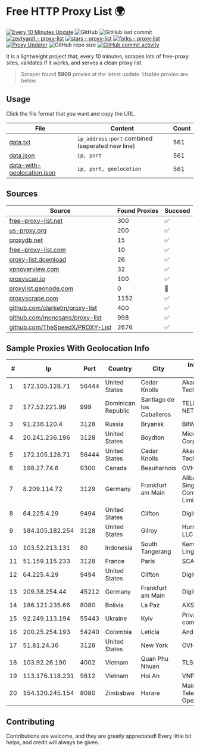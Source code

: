 
# Free HTTP Proxy List 🌍

[![Every 10 Minutes Update](https://github.com/mertguvencli/http-proxy-list/actions/workflows/main.yml/badge.svg?branch=main)](https://github.com/mertguvencli/http-proxy-list/actions/workflows/main.yml)
![GitHub](https://img.shields.io/github/license/mertguvencli/http-proxy-list)
![GitHub last commit](https://img.shields.io/github/last-commit/mertguvencli/http-proxy-list)
[![zevtyardt - proxy-list](https://img.shields.io/static/v1?label=zevtyardt&message=proxy-list&color=blue&logo=github)](https://github.com/zevtyardt/proxy-list "Go to GitHub repo")
[![stars - proxy-list](https://img.shields.io/github/stars/zevtyardt/proxy-list?style=social)](https://github.com/zevtyardt/proxy-list)
[![forks - proxy-list](https://img.shields.io/github/forks/zevtyardt/proxy-list?style=social)](https://github.com/zevtyardt/proxy-list)
[![Proxy Updater](https://github.com/zevtyardt/proxy-list/workflows/Proxy%20Updater/badge.svg)](https://github.com/zevtyardt/proxy-list/actions?query=workflow:"Proxy+Updater")
![GitHub repo size](https://img.shields.io/github/repo-size/zevtyardt/proxy-list)
[![GitHub commit activity](https://img.shields.io/github/commit-activity/m/zevtyardt/proxy-list?logo=commits)](https://github.com/zevtyardt/proxy-list/commits/main)

It is a lightweight project that, every 10 minutes, scrapes lots of free-proxy sites, validates if it works, and serves a clean proxy list.

> Scraper found **5909** proxies at the latest update. Usable proxies are below.

## Usage

Click the file format that you want and copy the URL.

|File|Content|Count|
|----|-------|-----|
|[data.txt](https://raw.githubusercontent.com/mertguvencli/http-proxy-list/main/proxy-list/data.txt)|`ip_address:port` combined (seperated new line)|561|
|[data.json](https://raw.githubusercontent.com/mertguvencli/http-proxy-list/main/proxy-list/data.json)|`ip, port`|561|
|[data-with-geolocation.json](https://raw.githubusercontent.com/mertguvencli/http-proxy-list/main/proxy-list/data-with-geolocation.json)|`ip, port, geolocation`|561|

## Sources

|Source|Found Proxies|Succeed|
|------|-------------|-------|
|[free-proxy-list.net](https://free-proxy-list.net)|300|✅|
|[us-proxy.org](https://www.us-proxy.org)|200|✅|
|[proxydb.net](http://proxydb.net)|15|✅|
|[free-proxy-list.com](https://free-proxy-list.com/?page=&port=&type%5B%5D=http&type%5B%5D=https&up_time=0&search=Search)|10|✅|
|[proxy-list.download](https://www.proxy-list.download/HTTP)|26|✅|
|[vpnoverview.com](https://vpnoverview.com/privacy/anonymous-browsing/free-proxy-servers)|32|✅|
|[proxyscan.io](https://www.proxyscan.io)|100|✅|
|[proxylist.geonode.com](https://proxylist.geonode.com/api/proxy-list?limit=300&page=1&sort_by=lastChecked&sort_type=desc&protocols=http,https)|0|🚫|
|[proxyscrape.com](https://api.proxyscrape.com/v2/?request=displayproxies&protocol=http&timeout=10000&country=all&ssl=all&anonymity=all)|1152|✅|
|[github.com/clarketm/proxy-list](https://raw.githubusercontent.com/clarketm/proxy-list/master/proxy-list-raw.txt)|400|✅|
|[github.com/monosans/proxy-list](https://raw.githubusercontent.com/monosans/proxy-list/main/proxies/http.txt)|998|✅|
|[github.com/TheSpeedX/PROXY-List](https://raw.githubusercontent.com/TheSpeedX/PROXY-List/master/http.txt)|2676|✅|


## Sample Proxies With Geolocation Info

|#|Ip|Port|Country|City|Internet Service Provider|
|-|--|----|-------|----|-------------------------|
|1|172.105.128.71|56444|United States|Cedar Knolls|Akamai Technologies|
|2|177.52.221.99|999|Dominican Republic|Santiago de los Caballeros|TELERY NETWORKS, S.R.L|
|3|91.236.120.4|3128|Russia|Bryansk|BitWeb LLC|
|4|20.241.236.196|3128|United States|Boydton|Microsoft Corporation|
|5|172.105.128.71|56444|United States|Cedar Knolls|Akamai Technologies|
|6|198.27.74.6|9300|Canada|Beauharnois|OVH SAS|
|7|8.209.114.72|3129|Germany|Frankfurt am Main|Alibaba.com Singapore E-Commerce Private Limited|
|8|64.225.4.29|9494|United States|Clifton|DigitalOcean, LLC|
|9|184.105.182.254|3128|United States|Gilroy|Hurricane Electric LLC|
|10|103.52.213.131|80|Indonesia|South Tangerang|Kementerian Lingkungan Hidup|
|11|51.159.115.233|3128|France|Paris|SCALEWAY|
|12|64.225.4.29|9494|United States|Clifton|DigitalOcean, LLC|
|13|209.38.254.44|45212|Germany|Frankfurt am Main|DigitalOcean, LLC|
|14|186.121.235.66|8080|Bolivia|La Paz|AXS Bolivia S. A.|
|15|92.249.113.194|55443|Ukraine|Kyiv|Private "Stock company "Sater"|
|16|200.25.254.193|54240|Colombia|Leticia|Andinet ON Line|
|17|51.81.24.36|3128|United States|New York|OVH US LLC|
|18|103.92.26.190|4002|Vietnam|Quan Phu Nhuan|TLSOFT|
|19|113.176.118.231|9812|Vietnam|Hoi An|VNPT|
|20|154.120.245.154|8080|Zimbabwe|Harare|Maintainer Liquid Telecommunications Operations Limited|



## Contributing

Contributions are welcome, and they are greatly appreciated! Every
little bit helps, and credit will always be given.

